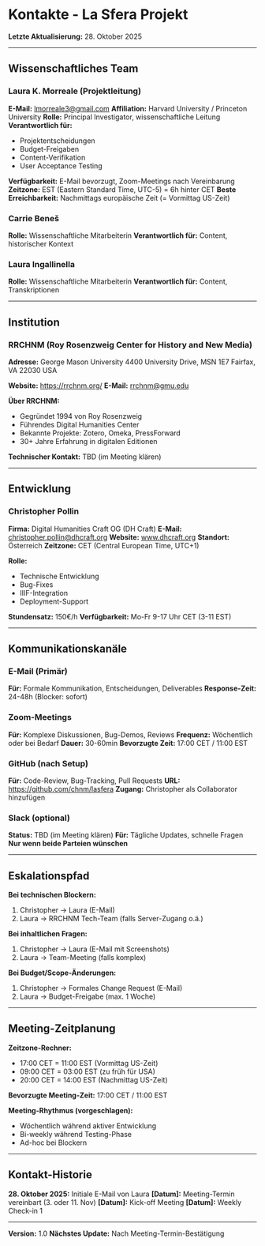 # Kontakte - La Sfera Projekt

**Letzte Aktualisierung:** 28. Oktober 2025

---

## Wissenschaftliches Team

### Laura K. Morreale (Projektleitung)

**E-Mail:** lmorreale3@gmail.com
**Affiliation:** Harvard University / Princeton University
**Rolle:** Principal Investigator, wissenschaftliche Leitung
**Verantwortlich für:**
- Projektentscheidungen
- Budget-Freigaben
- Content-Verifikation
- User Acceptance Testing

**Verfügbarkeit:** E-Mail bevorzugt, Zoom-Meetings nach Vereinbarung
**Zeitzone:** EST (Eastern Standard Time, UTC-5) = 6h hinter CET
**Beste Erreichbarkeit:** Nachmittags europäische Zeit (= Vormittag US-Zeit)

### Carrie Beneš

**Rolle:** Wissenschaftliche Mitarbeiterin
**Verantwortlich für:** Content, historischer Kontext

### Laura Ingallinella

**Rolle:** Wissenschaftliche Mitarbeiterin
**Verantwortlich für:** Content, Transkriptionen

---

## Institution

### RRCHNM (Roy Rosenzweig Center for History and New Media)

**Adresse:**
George Mason University
4400 University Drive, MSN 1E7
Fairfax, VA 22030
USA

**Website:** https://rrchnm.org/
**E-Mail:** rrchnm@gmu.edu

**Über RRCHNM:**
- Gegründet 1994 von Roy Rosenzweig
- Führendes Digital Humanities Center
- Bekannte Projekte: Zotero, Omeka, PressForward
- 30+ Jahre Erfahrung in digitalen Editionen

**Technischer Kontakt:** TBD (im Meeting klären)

---

## Entwicklung

### Christopher Pollin

**Firma:** Digital Humanities Craft OG (DH Craft)
**E-Mail:** christopher.pollin@dhcraft.org
**Website:** www.dhcraft.org
**Standort:** Österreich
**Zeitzone:** CET (Central European Time, UTC+1)

**Rolle:**
- Technische Entwicklung
- Bug-Fixes
- IIIF-Integration
- Deployment-Support

**Stundensatz:** 150€/h
**Verfügbarkeit:** Mo-Fr 9-17 Uhr CET (3-11 EST)

---

## Kommunikationskanäle

### E-Mail (Primär)

**Für:** Formale Kommunikation, Entscheidungen, Deliverables
**Response-Zeit:** 24-48h (Blocker: sofort)

### Zoom-Meetings

**Für:** Komplexe Diskussionen, Bug-Demos, Reviews
**Frequenz:** Wöchentlich oder bei Bedarf
**Dauer:** 30-60min
**Bevorzugte Zeit:** 17:00 CET / 11:00 EST

### GitHub (nach Setup)

**Für:** Code-Review, Bug-Tracking, Pull Requests
**URL:** https://github.com/chnm/lasfera
**Zugang:** Christopher als Collaborator hinzufügen

### Slack (optional)

**Status:** TBD (im Meeting klären)
**Für:** Tägliche Updates, schnelle Fragen
**Nur wenn beide Parteien wünschen**

---

## Eskalationspfad

**Bei technischen Blockern:**
1. Christopher → Laura (E-Mail)
2. Laura → RRCHNM Tech-Team (falls Server-Zugang o.ä.)

**Bei inhaltlichen Fragen:**
1. Christopher → Laura (E-Mail mit Screenshots)
2. Laura → Team-Meeting (falls komplex)

**Bei Budget/Scope-Änderungen:**
1. Christopher → Formales Change Request (E-Mail)
2. Laura → Budget-Freigabe (max. 1 Woche)

---

## Meeting-Zeitplanung

**Zeitzone-Rechner:**
- 17:00 CET = 11:00 EST (Vormittag US-Zeit)
- 09:00 CET = 03:00 EST (zu früh für USA)
- 20:00 CET = 14:00 EST (Nachmittag US-Zeit)

**Bevorzugte Meeting-Zeit:** 17:00 CET / 11:00 EST

**Meeting-Rhythmus (vorgeschlagen):**
- Wöchentlich während aktiver Entwicklung
- Bi-weekly während Testing-Phase
- Ad-hoc bei Blockern

---

## Kontakt-Historie

**28. Oktober 2025:** Initiale E-Mail von Laura
**[Datum]:** Meeting-Termin vereinbart (3. oder 11. Nov)
**[Datum]:** Kick-off Meeting
**[Datum]:** Weekly Check-in 1

---

**Version:** 1.0
**Nächstes Update:** Nach Meeting-Termin-Bestätigung
